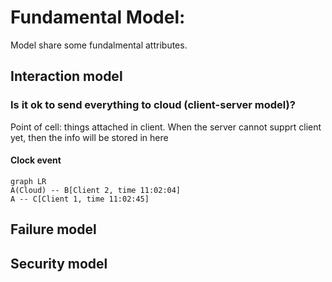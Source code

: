 # Fundamental Model:

Model share some fundalmental attributes.


## Interaction model

### Is it ok to send everything to cloud (client-server model)?

Point of cell: things attached in client. When the server cannot supprt client yet, then the info will be stored in here

#### Clock event
```mermaid
graph LR
A(Cloud) -- B[Client 2, time 11:02:04]
A -- C[Client 1, time 11:02:45]
```

## Failure model

## Security model

## 
